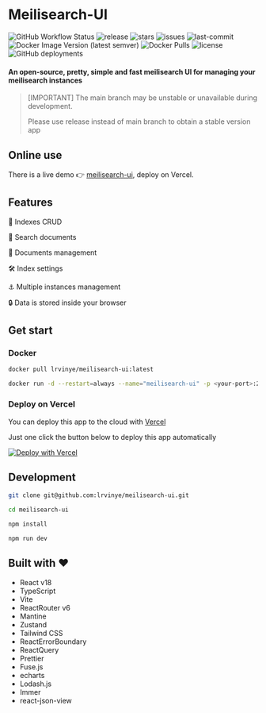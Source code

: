 # Meilisearch-UI

![GitHub Workflow Status](https://img.shields.io/github/workflow/status/lrvinye/meilisearch-ui/docker-build-release)
![release](https://img.shields.io/github/v/release/lrvinye/meilisearch-ui?display_name=release)
![stars](https://img.shields.io/github/stars/lrvinye/meilisearch-ui)
![issues](https://img.shields.io/github/issues/lrvinye/meilisearch-ui)
![last-commit](https://img.shields.io/github/last-commit/lrvinye/meilisearch-ui)
![Docker Image Version (latest semver)](https://img.shields.io/docker/v/lrvinye/meilisearch-ui?label=image%20version&sort=semver)
![Docker Pulls](https://img.shields.io/docker/pulls/lrvinye/meilisearch-ui)
![license](https://img.shields.io/github/license/lrvinye/meilisearch-ui)
![GitHub deployments](https://img.shields.io/github/deployments/lrvinye/meilisearch-ui/production?label=Vercel&logo=vercel)

#### An open-source, pretty, simple and fast meilisearch UI for managing your meilisearch instances

> [IMPORTANT] The main branch may be unstable or unavailable during development.
>
> Please use release instead of main branch to obtain a stable version app

## Online use

There is a live demo 👉 [meilisearch-ui](https://meilisearch-ui.lrvinye.me), deploy on Vercel.

## Features

🚀 Indexes CRUD

🔎 Search documents

💪 Documents management

🛠️️ Index settings

⚓ Multiple instances management

🔒 Data is stored inside your browser

## Get start

### Docker

```sh
docker pull lrvinye/meilisearch-ui:latest

docker run -d --restart=always --name="meilisearch-ui" -p <your-port>:24900 lrvinye/meilisearch-ui:latest
```

### Deploy on Vercel

You can deploy this app to the cloud
with [Vercel](https://vercel.com?utm_source=github&utm_medium=readme)

Just one click the button below to deploy this app automatically

[![Deploy with Vercel](https://vercel.com/button)](https://vercel.com/new/clone?repository-url=https%3A%2F%2Fgithub.com%2Flrvinye%2Fmeilisearch-ui&project-name=meilisearch-ui)

## Development

```sh
git clone git@github.com:lrvinye/meilisearch-ui.git

cd meilisearch-ui

npm install

npm run dev
```

## Built with ♥

- React v18
- TypeScript
- Vite
- ReactRouter v6
- Mantine
- Zustand
- Tailwind CSS
- ReactErrorBoundary
- ReactQuery
- Prettier
- Fuse.js
- echarts
- Lodash.js
- Immer
- react-json-view